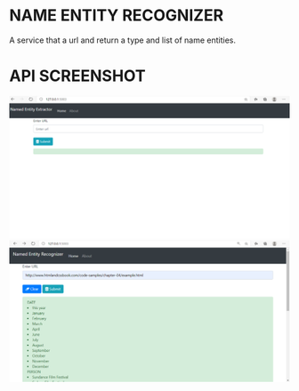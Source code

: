 # NAME ENTITY RECOGNIZER
 A service that a url  and return a type and list of name entities.


# API SCREENSHOT
![Optional Text](output1.PNG)
![Optional Text](output2.PNG)

